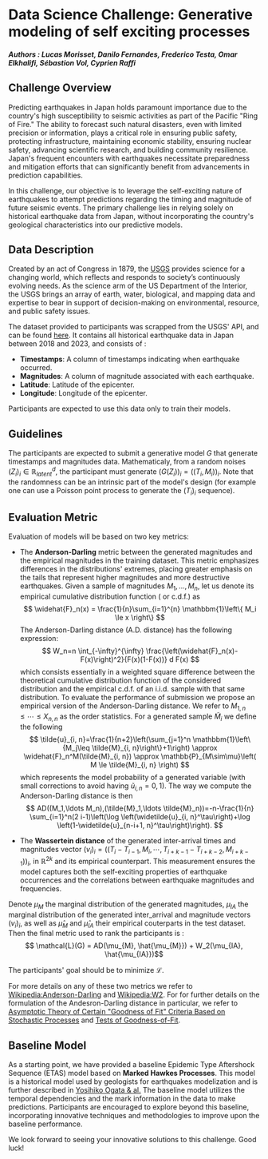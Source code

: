 # Data Science Challenge: Generative modeling of self exciting processes
##### Authors : Lucas Morisset, Danilo Fernandes, Frederico Testa, Omar Elkhalifi, Sébastion Vol, Cyprien Raffi

## Challenge Overview

Predicting earthquakes in Japan holds paramount importance due to the country's high susceptibility to seismic activities as part of the Pacific "Ring of Fire." The ability to forecast such natural disasters, even with limited precision or information, plays a critical role in ensuring public safety, protecting infrastructure, maintaining economic stability, ensuring nuclear safety, advancing scientific research, and building community resilience. Japan's frequent encounters with earthquakes necessitate preparedness and mitigation efforts that can significantly benefit from advancements in prediction capabilities. 

In this challenge, our objective is to leverage the self-exciting nature of earthquakes to attempt predictions regarding the timing and magnitude of future seismic events. The primary challenge lies in relying solely on historical earthquake data from Japan, without incorporating the country's geological characteristics into our predictive models.

## Data Description

Created by an act of Congress in 1879, the [USGS](https://www.usgs.gov/) provides science for a changing world, which reflects and responds to society’s continuously evolving needs. As the science arm of the US Department of the Interior, the USGS brings an array of earth, water, biological, and mapping data and expertise to bear in support of decision-making on environmental, resource, and public safety issues.

The dataset provided to participants was scrapped from the USGS' API, and can be found [here](https://earthquake.usgs.gov/fdsnws/event/1/). It contains all historical earthquake data in Japan between 2018 and 2023, and consists of :
- **Timestamps**: A column of timestamps indicating when earthquake occurred.
- **Magnitudes**: A column of magnitude associated with each earthquake.
- **Latitude**: Latitude of the epicenter.
- **Longitude**: Longitude of the epicenter.

Participants are expected to use this data only to train their models.

## Guidelines

The participants are expected to submit a generative model $G$ that generate timestamps and magnitudes data. Mathematicaly, from a random noises $(Z_i)_i \in \mathbb{R}^d_{latent}$, the participant must generate $(G(Z_i))_i = ((T_i,M_i))_i$. Note that the randomness can be an intrinsic part of the model's design (for example one can use a Poisson point process to generate the $(T_i)_i$ sequence). 

## Evaluation Metric

Evaluation of models will be based on two key metrics:
- The **Anderson-Darling** metric between the generated magnitudes and the empirical magnitudes in the training dataset. This metric emphasizes differences in the distributions' extremes, placing greater emphasis on the tails that represent higher magnitudes and more destructive earthquakes. Given a sample of magnitudes $M_1, ..., M_n$, let us denote its empirical cumulative distribution function ( or c.d.f.) as
$$
\widehat{F}_n(x) = \frac{1}{n}\sum_{i=1}^{n} \mathbbm{1}\left\{ M_i \le x \right\}
$$
The Anderson-Darling distance (A.D. distance) has the following expression:
$$
W_n=n \int_{-\infty}^{\infty} \frac{\left(\widehat{F}_n(x)-F(x)\right)^2}{F(x)(1-F(x))} d F(x)
$$
which consists essentially in a weighted square difference between the theoretical cumulative distribution function of the considered distribution and the empirical c.d.f. of an i.i.d. sample with that same distribution. To evaluate the performance of submission we propose an empirical version of the Anderson-Darling distance. We refer to $M_{1, n} \leq \cdots \leq X_{n, n}$ as the order statistics. For a generated sample $\tilde{M}_i$ we define the following
$$
\tilde{u}_{i, n}=\frac{1}{n+2}\left(\sum_{j=1}^n \mathbbm{1}\left\{M_j\leq \tilde{M}_{i, n}\right\}+1\right) \approx \widehat{F}_n^M(\tilde{M}_{i, n}) \approx \mathbb{P}_{M\sim\mu}\left( M \le \tilde{M}_{i, n} \right)
$$
which represents the model probability of a generated variable (with small corrections to avoid having $\tilde{u}_{i, n}=0,1$).
The way we compute the Anderson-Darling distance is then
$$
AD((M_1,\ldots M_n),(\tilde{M}_1,\ldots \tilde{M}_n))=-n-\frac{1}{n} \sum_{i=1}^n(2 i-1)\left(\log \left(\widetilde{u}_{i, n}^\tau\right)+\log \left(1-\widetilde{u}_{n-i+1, n}^\tau\right)\right).
$$

- The **Wassertein distance** of the generated inter-arrival times and magnitudes vector $(v_i)_i = ((T_{i}-T_{i-1},M_i,\cdots,T_{i+k-1}-T_{i+k-2},M_{i+k-1}))_i$, in $\mathbb{R}^{2k}$ and its empirical counterpart. This measurement ensures the model captures both the self-exciting properties of earthquake occurrences and the correlations between earthquake magnitudes and frequencies.


Denote $\mu_{M}$ the marginal distribution of the generated magnitudes, $\mu_{IA}$ the marginal distribution of the generated inter_arrival and magnitude vectors $(v_i)_i$, as well as $\hat{\mu}_{M}$ and $\hat{\mu}_{IA}$ their empirical couterparts in the test dataset. Then the final metric used to rank the participants is :
$$ \mathcal{L}(G) = AD(\mu_{M}, \hat{\mu_{M}}) + W_2(\mu_{IA}, \hat{\mu_{IA}})$$

The participants' goal should be to minimize $\mathcal{L}$.

For more details on any of these two metrics we refer to [Wikipedia:Anderson-Darling](https://en.wikipedia.org/wiki/Anderson%E2%80%93Darling_test) and [Wikipedia:W2](https://en.wikipedia.org/wiki/Wasserstein_metric). For for further details on the formulation of the Andesron-Darling distance in particular, we refer to [Asymptotic Theory of Certain "Goodness of Fit" Criteria Based on Stochastic Processes](https://projecteuclid.org/journals/annals-of-mathematical-statistics/volume-23/issue-2/Asymptotic-Theory-of-Certain-Goodness-of-Fit-Criteria-Based-on/10.1214/aoms/1177729437.full) and [Tests of Goodness-of-Fit](https://link.springer.com/referenceworkentry/10.1007/978-3-642-04898-2_118).


## Baseline Model

As a starting point, we have provided a baseline Epidemic Type Aftershock Sequence (ETAS) model based on **Marked Hawkes Processes**. This model is a historical model used by geologists for earthquakes modelization and is further described in [Yosihiko Ogata & al.](https://link.springer.com/article/10.1023/A:1003403601725) The baseline model utilizes the temporal dependencies and the mark information in the data to make predictions. Participants are encouraged to explore beyond this baseline, incorporating innovative techniques and methodologies to improve upon the baseline performance.

We look forward to seeing your innovative solutions to this challenge. Good luck!